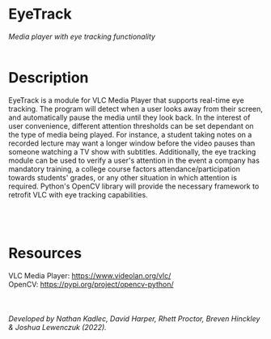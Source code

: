 # EyeTrack
_Media player with eye tracking functionality_
<br />
<br />
# Description
  EyeTrack is a module for VLC Media Player that supports real-time eye tracking. The program will detect when a user looks away from their screen, and automatically pause the media until they look back. In the interest of user convenience, different attention thresholds can be set dependant on the type of media being played. For instance, a student taking notes on a recorded lecture may want a longer window before the video pauses than someone watching a TV show with subtitles. Additionally, the eye tracking module can be used to verify a user's attention in the event a company has mandatory training, a college course factors attendance/participation towards students' grades, or any other situation in which attention is required. Python's OpenCV library will provide the necessary framework to retrofit VLC with eye tracking capabilities.
<br />
<br />
<br />
<br />
# Resources
VLC Media Player: https://www.videolan.org/vlc/
<br />
OpenCV: https://pypi.org/project/opencv-python/
<br />
<br />
<br />
<br />
_Developed by Nathan Kadlec, David Harper, Rhett Proctor, Breven Hinckley & Joshua Lewenczuk (2022)._

